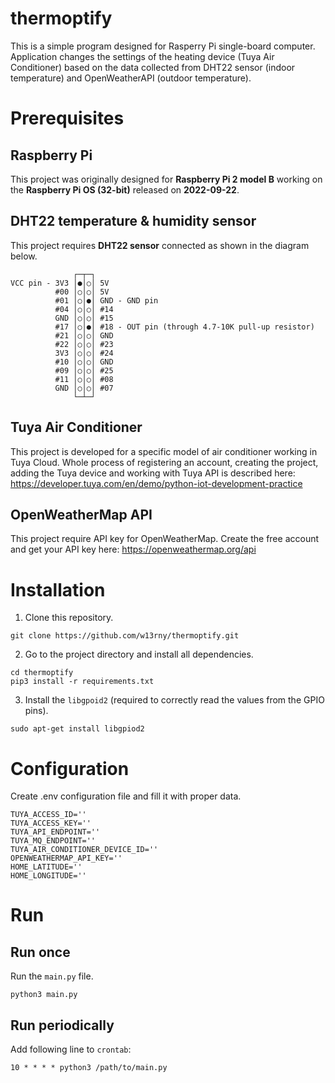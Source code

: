 # thermoptify

This is a simple program designed for Rasperry Pi single-board computer.
Application changes the settings of the heating device (Tuya Air Conditioner) based on the data collected from DHT22 sensor (indoor temperature) and OpenWeatherAPI (outdoor temperature).

# Prerequisites

## Raspberry Pi

This project was originally designed for **Raspberry Pi 2 model B** working on the **Raspberry Pi OS (32-bit)** released on **2022-09-22**.

## DHT22 temperature & humidity sensor

This project requires **DHT22 sensor** connected as shown in the diagram below.

```
              ┌─┬─┐
VCC pin - 3V3 │●│○│ 5V
          #00 │○│○│ 5V
          #01 │○│●│ GND - GND pin
          #04 │○│○│ #14
          GND │○│○│ #15
          #17 │○│●│ #18 - OUT pin (through 4.7-10K pull-up resistor)
          #21 │○│○│ GND
          #22 │○│○│ #23
          3V3 │○│○│ #24
          #10 │○│○│ GND
          #09 │○│○│ #25
          #11 │○│○│ #08
          GND │○│○│ #07
              └─┴─┘
```

## Tuya Air Conditioner

This project is developed for a specific model of air conditioner working in Tuya Cloud.
Whole process of registering an account, creating the project, adding the Tuya device and working with Tuya API is described here: https://developer.tuya.com/en/demo/python-iot-development-practice

## OpenWeatherMap API

This project require API key for OpenWeatherMap. Create the free account and get your API key here:
https://openweathermap.org/api

# Installation

1. Clone this repository.

```
git clone https://github.com/w13rny/thermoptify.git
```

2. Go to the project directory and install all dependencies.

```
cd thermoptify
pip3 install -r requirements.txt
```

3. Install the `libgpoid2` (required to correctly read the values from the GPIO pins).

```
sudo apt-get install libgpiod2
```

# Configuration

Create .env configuration file and fill it with proper data.

```
TUYA_ACCESS_ID=''
TUYA_ACCESS_KEY=''
TUYA_API_ENDPOINT=''
TUYA_MQ_ENDPOINT=''
TUYA_AIR_CONDITIONER_DEVICE_ID=''
OPENWEATHERMAP_API_KEY=''
HOME_LATITUDE=''
HOME_LONGITUDE=''
```

# Run

## Run once

Run the `main.py` file.

```
python3 main.py
```

## Run periodically

Add following line to `crontab`:

```
10 * * * * python3 /path/to/main.py
```
